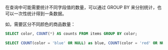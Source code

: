 在查询中可能需要统计不同字段值的数量，可以通过 GROUP BY 来分别统计，也可以一次性统计得到一条数据。

如，需要区分不同颜色的商品数量：

```sql
SELECT color, COUNT(*) AS counts FROM items GROUP BY color;
 
SELECT COUNT(color = 'blue' OR NULL) as blue, COUNT(color = 'red' OR NULL) AS red FROM items;
```


